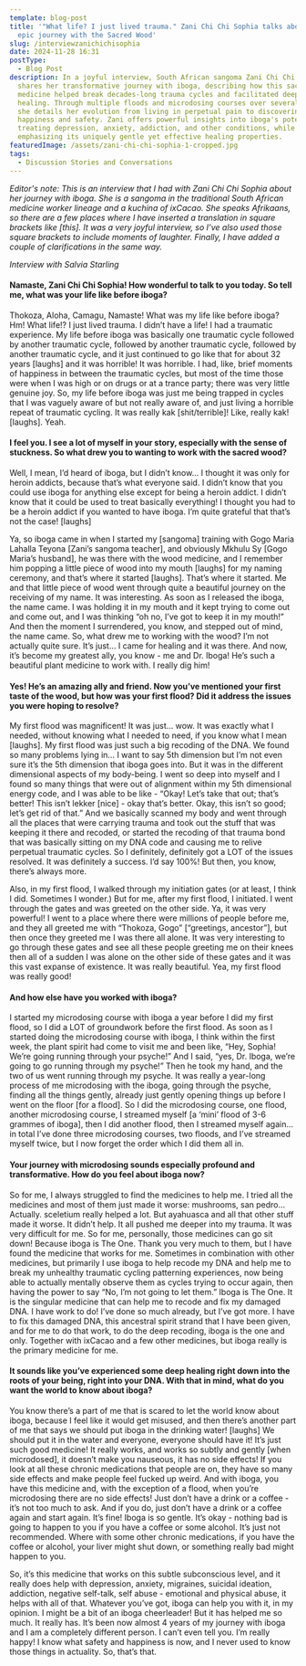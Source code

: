 ```yaml
---
template: blog-post
title: '"What life? I just lived trauma." Zani Chi Chi Sophia talks about her
  epic journey with the Sacred Wood'
slug: /interviewzanichichisophia
date: 2024-11-28 16:31
postType:
  - Blog Post
description: In a joyful interview, South African sangoma Zani Chi Chi Sophia
  shares her transformative journey with iboga, describing how this sacred plant
  medicine helped break decades-long trauma cycles and facilitated deep DNA
  healing. Through multiple floods and microdosing courses over several years,
  she details her evolution from living in perpetual pain to discovering genuine
  happiness and safety. Zani offers powerful insights into iboga's potential for
  treating depression, anxiety, addiction, and other conditions, while
  emphasizing its uniquely gentle yet effective healing properties.
featuredImage: /assets/zani-chi-chi-sophia-1-cropped.jpg
tags:
  - Discussion Stories and Conversations
---
```

*Editor's note: This is an interview that I had with Zani Chi Chi Sophia about her journey with iboga. She is a sangoma in the traditional South African medicine worker lineage and a kuchina of ixCacao. She speaks Afrikaans, so there are a few places where I have inserted a translation in square brackets like \[this]. It was a very joyful interview, so I’ve also used those square brackets to include moments of laughter. Finally, I have added a couple of clarifications in the same way.*

*Interview with Salvia Starling*

#### Namaste, Zani Chi Chi Sophia! How wonderful to talk to you today. So tell me, what was your life like before iboga?

Thokoza, Aloha, Camagu, Namaste! What was my life like before iboga? Hm! What life!? I just lived trauma. I didn’t have a life! I had a traumatic experience. My life before iboga was basically one traumatic cycle followed by another traumatic cycle, followed by another traumatic cycle, followed by another traumatic cycle, and it just continued to go like that for about 32 years \[laughs] and it was horrible! It was horrible. I had, like, brief moments of happiness in between the traumatic cycles, but most of the time those were when I was high or on drugs or at a trance party; there was very little genuine joy. So, my life before iboga was just me being trapped in cycles that I was vaguely aware of but not really aware of, and just living a horrible repeat of traumatic cycling. It was really kak \[shit/terrible]! Like, really kak! \[laughs]. Yeah. 

#### I feel you. I see a lot of myself in your story, especially with the sense of stuckness. So what drew you to wanting to work with the sacred wood?

Well, I mean, I’d heard of iboga, but I didn’t know… I thought it was only for heroin addicts, because that’s what everyone said. I didn’t know that you could use iboga for anything else except for being a heroin addict. I didn’t know that it could be used to treat basically everything! I thought you had to be a heroin addict if you wanted to have iboga. I’m quite grateful that that’s not the case! \[laughs]

Ya, so iboga came in when I started my \[sangoma] training with Gogo Maria Lahalla Teyona \[Zani’s sangoma teacher], and obviously Mkhulu Sy \[Gogo Maria’s husband], he was there with the wood medicine, and I remember him popping a little piece of wood into my mouth \[laughs] for my naming ceremony, and that’s where it started \[laughs]. That’s where it started. Me and that little piece of wood went through quite a beautiful journey on the receiving of my name. It was interesting. As soon as I released the iboga, the name came. I was holding it in my mouth and it kept trying to come out and come out, and I was thinking “oh no, I’ve got to keep it in my mouth!” And then the moment I surrendered, you know, and stepped out of mind, the name came. So, what drew me to working with the wood? I’m not actually quite sure. It’s just… I came for healing and it was there. And now, it’s become my greatest ally, you know - me and Dr. Iboga! He’s such a beautiful plant medicine to work with. I really dig him!

#### Yes! He’s an amazing ally and friend. Now you’ve mentioned your first taste of the wood, but how was your first flood? Did it address the issues you were hoping to resolve?

My first flood was magnificent! It was just… wow. It was exactly what I needed, without knowing what I needed to need, if you know what I mean \[laughs]. My first flood was just such a big recoding of the DNA. We found so many problems lying in… I want to say 5th dimension but I’m not even sure it’s the 5th dimension that iboga goes into. But it was in the different dimensional aspects of my body-being. I went so deep into myself and I found so many things that were out of alignment within my 5th dimensional energy code, and I was able to be like - “Okay! Let’s take that out; that’s better! This isn’t lekker \[nice] - okay that’s better. Okay, this isn’t so good; let’s get rid of that.” And we basically scanned my body and went through all the places that were carrying trauma and took out the stuff that was keeping it there and recoded, or started the recoding of that trauma bond that was basically sitting on my DNA code and causing me to relive perpetual traumatic cycles. So I definitely, definitely got a LOT of the issues resolved. It was definitely a success. I’d say 100%! But then, you know, there’s always more. 

Also, in my first flood, I walked through my initiation gates (or at least, I think I did. Sometimes I wonder.) But for me, after my first flood, I initiated. I went through the gates and was greeted on the other side. Ya, it was very powerful! I went to a place where there were millions of people before me, and they all greeted me with “Thokoza, Gogo” \[“greetings, ancestor”], but then once they greeted me I was there all alone. It was very interesting to go through these gates and see all these people greeting me on their knees then all of a sudden I was alone on the other side of these gates and it was this vast expanse of existence. It was really beautiful. Yea, my first flood was really good! 

#### And how else have you worked with iboga?

I started my microdosing course with iboga a year before I did my first flood, so I did a LOT of groundwork before the first flood. As soon as I started doing the microdosing course with iboga, I think within the first week, the plant spirit had come to visit me and been like, “Hey, Sophia! We’re going running through your psyche!” And I said, “yes, Dr. Iboga, we’re going to go running through my psyche!” Then he took my hand, and the two of us went running through my psyche. It was really a year-long process of me microdosing with the iboga, going through the psyche, finding all the things gently, already just gently opening things up before I went on the floor \[for a flood]. So I did the microdosing course, one flood, another microdosing course, I streamed myself \[a ‘mini’ flood of 3-6 grammes of iboga], then I did another flood, then I streamed myself again… in total I’ve done three microdosing courses, two floods, and I’ve streamed myself twice, but I now forget the order which I did them all in. 

#### Your journey with microdosing sounds especially profound and transformative. How do you feel about iboga now?

So for me, I always struggled to find the medicines to help me. I tried all the medicines and most of them just made it worse: mushrooms, san pedro… Actually. sceletium really helped a lot. But ayahuasca and all that other stuff made it worse. It didn’t help.  It all pushed me deeper into my trauma. It was very difficult for me. So for me, personally, those medicines can go sit down! Because iboga is The One. Thank you very much to them, but I have found the medicine that works for me. Sometimes in combination with other medicines, but primarily I use iboga to help recode my DNA and help me to break my unhealthy traumatic cycling patterning experiences, now being able to actually mentally observe them as cycles trying to occur again, then having the power to say “No, I’m not going to let them.” Iboga is The One. It is the singular medicine that can help me to recode and fix my damaged DNA. I have work to do! I’ve done so much already, but I’ve got more. I have to fix this damaged DNA, this ancestral spirit strand that I have been given, and for me to do that work, to do the deep recoding, iboga is the one and only. Together with ixCacao and a few other medicines, but iboga really is the primary medicine for me. 

#### It sounds like you’ve experienced some deep healing right down into the roots of your being, right into your DNA. With that in mind, what do you want the world to know about iboga?

You know there’s a part of me that is scared to let the world know about iboga, because I feel like it would get misused, and then there’s another part of me that says we should put iboga in the drinking water! \[laughs] We should put it in the water and everyone, everyone should have it! It’s just such good medicine!  It really works, and works so subtly and gently \[when microdosed], it doesn’t make you nauseous, it has no side effects! If you look at all these chronic medications that people are on, they have so many side effects and make people feel fucked up weird. And with iboga, you have this medicine and, with the exception of a flood, when you’re microdosing there are no side effects! Just don’t have a drink or a coffee - it’s not too much to ask. And if you do, just don’t have a drink or a coffee again and start again. It’s fine! Iboga is so gentle. It’s okay - nothing bad is going to happen to you if you have a coffee or some alcohol. It’s just not recommended. Where with some other chronic medications, if you have the coffee or alcohol, your liver might shut down, or something really bad might happen to you. 

So, it’s this medicine that works on this subtle subconscious level, and it really does help with depression, anxiety, migraines, suicidal ideation, addiction, negative self-talk, self abuse - emotional and physical abuse, it helps with all of that. Whatever you’ve got, iboga can help you with it, in my opinion. I might be a bit of an iboga cheerleader! But it has helped me so much. It really has. It’s been now almost 4 years of my journey with iboga and I am a completely different person. I can’t even tell you. I’m really happy! I know what safety and happiness is now, and I never used to know those things in actuality. So, that’s that.
